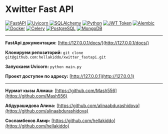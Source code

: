 # Xwitter Fast API

[![FastAPI](https://img.shields.io/badge/FastAPI-%23FF3535.svg?style=for-the-badge&logo=fastapi&logoColor=white)](https://fastapi.tiangolo.com/)
[![Uvicorn](https://img.shields.io/badge/Uvicorn-%23FFFFFF.svg?style=for-the-badge&logo=uvicorn&logoColor=black)](https://www.uvicorn.org/)
[![SQLAlchemy](https://img.shields.io/badge/SQLAlchemy-%23FF3535.svg?style=for-the-badge&logo=sqlalchemy&logoColor=white)](https://www.sqlalchemy.org/)
[![Python](https://img.shields.io/badge/Python-%23FFFFFF.svg?style=for-the-badge&logo=python&logoColor=black)](https://www.python.org/)
[![JWT Token](https://img.shields.io/badge/JWT%20Token-%23FF3535.svg?style=for-the-badge&logo=jwt&logoColor=white)](https://jwt.io/)
[![Alembic](https://img.shields.io/badge/Alembic-%23FFFFFF.svg?style=for-the-badge)](https://alembic.sqlalchemy.org/)
[![Docker](https://img.shields.io/badge/Docker-%23FF3535.svg?style=for-the-badge&logo=docker&logoColor=white)](https://www.docker.com/)
[![Celery](https://img.shields.io/badge/Celery-%23FFFFFF.svg?style=for-the-badge&logo=celery&logoColor=black)](http://www.celeryproject.org/)
[![PostgreSQL](https://img.shields.io/badge/PostgreSQL-%23FF3535.svg?style=for-the-badge&logo=postgresql&logoColor=white)](https://www.postgresql.org/)
[![MongoDB](https://img.shields.io/badge/MongoDB-ffffff.svg?style=for-the-badge&logo=mongodb&logoColor=47A248)](https://www.mongodb.com/)

---

**FastApi документация:** [http://127.0.0.1/docs/](http://127.0.0.1/docs/)

**Клонируем репозиторий:** `git clone git@github.com:hellakiddo/xwitter_fastapi.git`

**Запускаем Uvicorn:** `python main.py`

**Проект доступен по адресу:** [http://127.0.0.1](http://127.0.0.1)

---

**Нурмат кызы Алмаш:** [https://github.com/Mash556](https://github.com/Mash556)

**Абдурашидова Алина:** [https://github.com/alinaabdurashidova](https://github.com/alinaabdurashidova)

**Сосламбеков Амир:** [https://github.com/hellakiddo](https://github.com/hellakiddo)
